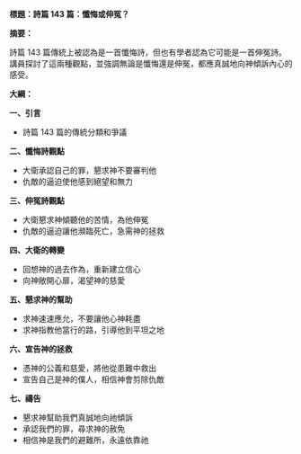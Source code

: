 **標題：詩篇 143 篇：懺悔或伸冤？**

**摘要：**

詩篇 143 篇傳統上被認為是一首懺悔詩，但也有學者認為它可能是一首伸冤詩。講員探討了這兩種觀點，並強調無論是懺悔還是伸冤，都應真誠地向神傾訴內心的感受。

**大綱：**

**一、引言**
* 詩篇 143 篇的傳統分類和爭議

**二、懺悔詩觀點**
* 大衛承認自己的罪，懇求神不要審判他
* 仇敵的逼迫使他感到絕望和無力

**三、伸冤詩觀點**
* 大衛懇求神傾聽他的苦情，為他伸冤
* 仇敵的逼迫讓他瀕臨死亡，急需神的拯救

**四、大衛的轉變**
* 回想神的過去作為，重新建立信心
* 向神敞開心扉，渴望神的慈愛

**五、懇求神的幫助**
* 求神速速應允，不要讓他心神耗盡
* 求神指教他當行的路，引導他到平坦之地

**六、宣告神的拯救**
* 憑神的公義和慈愛，將他從患難中救出
* 宣告自己是神的僕人，相信神會剪除仇敵

**七、禱告**
* 懇求神幫助我們真誠地向祂傾訴
* 承認我們的罪，尋求神的赦免
* 相信神是我們的避難所，永遠依靠祂